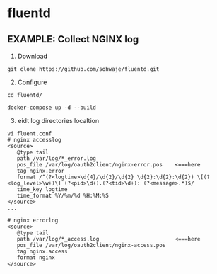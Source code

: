 # fluentd

## EXAMPLE: Collect NGINX log

1. Download
```
git clone https://github.com/sohwaje/fluentd.git
```

2. Configure
```
cd fluentd/

docker-compose up -d --build
```
3. eidt log directories localtion
```
vi fluent.conf
# nginx accesslog
<source>
   @type tail
   path /var/log/*_error.log
   pos_file /var/log/oauth2client/nginx-error.pos    <===here
   tag nginx.error
   format /^(?<logtime>\d{4}/\d{2}/\d{2} \d{2}:\d{2}:\d{2}) \[(?<log_level>\w+)\] (?<pid>\d+).(?<tid>\d+): (?<message>.*)$/
   time_key logtime
   time_format %Y/%m/%d %H:%M:%S
</source>
...

# nginx errorlog
<source>
   @type tail
   path /var/log/*_access.log                        <===here
   pos_file /var/log/oauth2client/nginx-access.pos
   tag nginx.access
   format nginx
</source>
```
